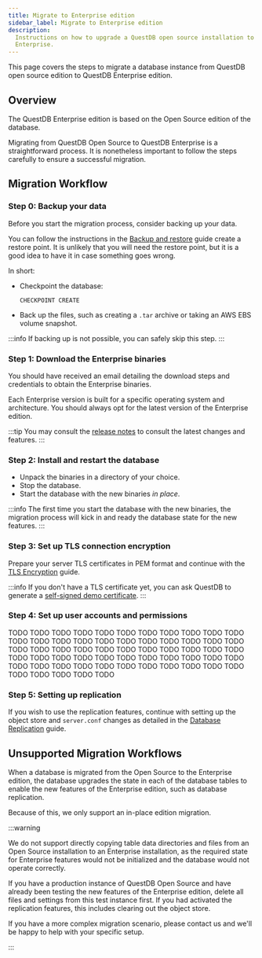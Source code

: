 ```yaml
---
title: Migrate to Enterprise edition
sidebar_label: Migrate to Enterprise edition
description:
  Instructions on how to upgrade a QuestDB open source installation to QuestDB
  Enterprise.
---
```


This page covers the steps to migrate a database instance from QuestDB open
source edition to QuestDB Enterprise edition.

## Overview

The QuestDB Enterprise edition is based on the Open Source edition of the
database.

Migrating from QuestDB Open Source to QuestDB Enterprise is a straightforward
process. It is nonetheless important to follow the steps carefully to ensure a
successful migration.

## Migration Workflow

### Step 0: Backup your data

Before you start the migration process, consider backing up your data.

You can follow the instructions in the
[Backup and restore](/docs/operations/backup/) guide create a restore point.
It is unlikely that you will need the restore point, but it is a good idea to
have it in case something goes wrong.

In short:

* Checkpoint the database:
  ```questdb-sql
  CHECKPOINT CREATE
  ```

* Back up the files, such as creating a `.tar` archive or taking an AWS EBS
  volume snapshot.

:::info
If backing up is not possible, you can safely skip this step.
:::

### Step 1: Download the Enterprise binaries

You should have received an email detailing the download steps and credentials
to obtain the Enterprise binaries.

Each Enterprise version is built for a specific operating system and
architecture. You should always opt for the latest version of the Enterprise
edition.

:::tip
You may consult the [release notes](https://questdb.com/release-notes/?type=enterprise)
to consult the latest changes and features.
:::

### Step 2: Install and restart the database

* Unpack the binaries in a directory of your choice.
* Stop the database.
* Start the database with the new binaries _in place_.

:::info
The first time you start the database with the new binaries, the migration
process will kick in and ready the database state for the new features.
:::

### Step 3: Set up TLS connection encryption

Prepare your server TLS certificates in PEM format and continue with the
[TLS Encryption](/docs/operations/tls/) guide.

:::info
If you don't have a TLS certificate yet, you can ask QuestDB to
generate a
[self-signed demo certificate](/docs/operations/tls/#demo-certificates).
:::

### Step 4: Set up user accounts and permissions

TODO TODO TODO TODO TODO TODO TODO TODO TODO TODO TODO TODO TODO TODO TODO
TODO TODO TODO TODO TODO TODO TODO TODO TODO TODO TODO TODO TODO TODO TODO
TODO TODO TODO TODO TODO TODO TODO TODO TODO TODO TODO TODO TODO TODO TODO
TODO TODO TODO TODO TODO TODO TODO TODO TODO TODO TODO TODO TODO TODO TODO

### Step 5: Setting up replication

If you wish to use the replication features, continue with setting up the
object store and `server.conf` changes as detailed in the
[Database Replication](/docs/operations/replication/) guide.

## Unsupported Migration Workflows

When a database is migrated from the Open Source to the Enterprise edition, the
database upgrades the state in each of the database tables to enable the new
features of the Enterprise edition, such as database replication.

Because of this, we only support an in-place edition migration.

:::warning

We do not support directly copying table data directories and files from an Open
Source installation to an Enterprise installation, as the required state for
Enterprise features would not be initialized and the database would not operate
correctly.

If you have a production instance of QuestDB Open Source and have already been 
testing the new features of the Enterprise edition, delete all files and
settings from this test instance first. If you had activated the replication
features, this includes clearing out the object store.

If you have a more complex migration scenario, please contact us and we'll be
happy to help with your specific setup.

:::
